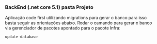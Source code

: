   ### BackEnd (.net core 5.1) pasta Projeto
Aplicação code first utilizando migrations para gerar o banco para isso basta seguir as orientações abaixo.
Rodar o camando para gerar o banco via gerenciador de pacotes apontado para o pacote Infra:
```shell
update-database
```
